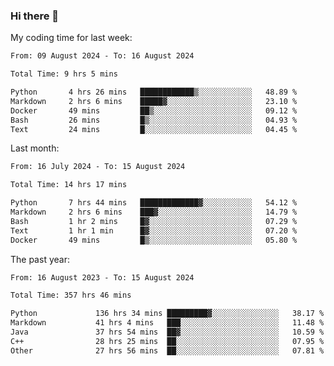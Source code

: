 ### Hi there 👋

My coding time for last week:

<!--START_SECTION:week-->

```txt
From: 09 August 2024 - To: 16 August 2024

Total Time: 9 hrs 5 mins

Python       4 hrs 26 mins   ████████████▒░░░░░░░░░░░░   48.89 %
Markdown     2 hrs 6 mins    █████▓░░░░░░░░░░░░░░░░░░░   23.10 %
Docker       49 mins         ██▒░░░░░░░░░░░░░░░░░░░░░░   09.12 %
Bash         26 mins         █▒░░░░░░░░░░░░░░░░░░░░░░░   04.93 %
Text         24 mins         █░░░░░░░░░░░░░░░░░░░░░░░░   04.45 %
```

<!--END_SECTION:week-->

Last month:

<!--START_SECTION:month-->

```txt
From: 16 July 2024 - To: 15 August 2024

Total Time: 14 hrs 17 mins

Python       7 hrs 44 mins   █████████████▓░░░░░░░░░░░   54.12 %
Markdown     2 hrs 6 mins    ███▓░░░░░░░░░░░░░░░░░░░░░   14.79 %
Bash         1 hr 2 mins     █▓░░░░░░░░░░░░░░░░░░░░░░░   07.29 %
Text         1 hr 1 min      █▓░░░░░░░░░░░░░░░░░░░░░░░   07.20 %
Docker       49 mins         █▒░░░░░░░░░░░░░░░░░░░░░░░   05.80 %
```

<!--END_SECTION:month-->

The past year:

<!--START_SECTION:year-->

```txt
From: 16 August 2023 - To: 15 August 2024

Total Time: 357 hrs 46 mins

Python             136 hrs 34 mins █████████▓░░░░░░░░░░░░░░░   38.17 %
Markdown           41 hrs 4 mins   ███░░░░░░░░░░░░░░░░░░░░░░   11.48 %
Java               37 hrs 54 mins  ██▓░░░░░░░░░░░░░░░░░░░░░░   10.59 %
C++                28 hrs 25 mins  ██░░░░░░░░░░░░░░░░░░░░░░░   07.95 %
Other              27 hrs 56 mins  ██░░░░░░░░░░░░░░░░░░░░░░░   07.81 %
```

<!--END_SECTION:year-->
